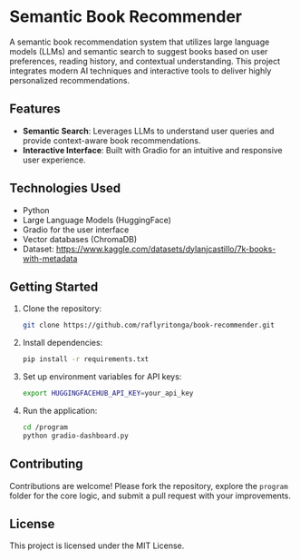 # Semantic Book Recommender

A semantic book recommendation system that utilizes large language models (LLMs) and semantic search to suggest books based on user preferences, reading history, and contextual understanding. This project integrates modern AI techniques and interactive tools to deliver highly personalized recommendations.

## Features
- **Semantic Search**: Leverages LLMs to understand user queries and provide context-aware book recommendations.
- **Interactive Interface**: Built with Gradio for an intuitive and responsive user experience.

## Technologies Used
- Python
- Large Language Models (HuggingFace)
- Gradio for the user interface
- Vector databases (ChromaDB)
- Dataset: https://www.kaggle.com/datasets/dylanjcastillo/7k-books-with-metadata

## Getting Started
1. Clone the repository:
    ```bash
    git clone https://github.com/raflyritonga/book-recommender.git
    ```
2. Install dependencies:
    ```bash
    pip install -r requirements.txt
    ```
3. Set up environment variables for API keys:
    ```bash
    export HUGGINGFACEHUB_API_KEY=your_api_key
    ```
4. Run the application:
    ```bash
    cd /program
    python gradio-dashboard.py
    ```

## Contributing
Contributions are welcome! Please fork the repository, explore the `program` folder for the core logic, and submit a pull request with your improvements.

## License
This project is licensed under the MIT License.